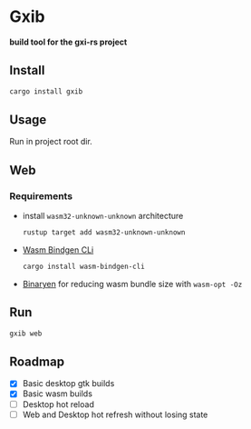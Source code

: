 # Gxib

**build tool for the gxi-rs project**

## Install

```bash
cargo install gxib
```

## Usage

Run in project root dir.

## Web

### Requirements

- install `wasm32-unknown-unknown` architecture

  ```bash
  rustup target add wasm32-unknown-unknown
  ```

- [Wasm Bindgen CLi](https://rustwasm.github.io/wasm-bindgen/reference/cli.html)

  ```bash
  cargo install wasm-bindgen-cli
  ```

- [Binaryen](https://www.google.com/search?q=install+binaryen)
  for reducing wasm bundle size with `wasm-opt -Oz`

## Run

```bash
gxib web
```

## Roadmap

- [x] Basic desktop gtk builds
- [x] Basic wasm builds
- [ ] Desktop hot reload
- [ ] Web and Desktop hot refresh without losing state
